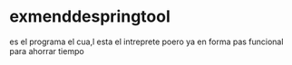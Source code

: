# exmenddespringtool
 es  el  programa el cua,l esta el intreprete poero ya en forma pas funcional para ahorrar tiempo
